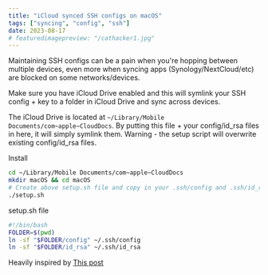 ```yaml
---
title: "iCloud synced SSH configs on macOS"
tags: ["syncing", "config", "ssh"]
date: 2023-08-17
# featuredimagepreview: "/cathacker1.jpg"
---
```


Maintaining SSH configs can be a pain when you're hopping between multiple devices, even more when syncing apps (Synology/NextCloud/etc) are blocked on some networks/devices.

Make sure you have iCloud Drive enabled and this will symlink your SSH config + key to a folder in iCloud Drive and sync across devices.

The iCloud Drive is located at `~/Library/Mobile Documents/com~apple~CloudDocs`. By putting this file + your config/id_rsa files in here, it will simply symlink them. Warning - the setup script will overwrite existing config/id_rsa files.

Install 
```bash
cd ~/Library/Mobile Documents/com~apple~CloudDocs
mkdir macOS && cd macOS
# Create above setup.sh file and copy in your .ssh/config and .ssh/id_rsa keys
./setup.sh
```

setup.sh file
```bash
#!/bin/bash
FOLDER=$(pwd)
ln -sf "$FOLDER/config" ~/.ssh/config
ln -sf "$FOLDER/id_rsa" ~/.ssh/id_rsa
```



Heavily inspired by [This post](https://leihao0.github.io/Sync-macOS-ssh-config-with-iCloud/)

